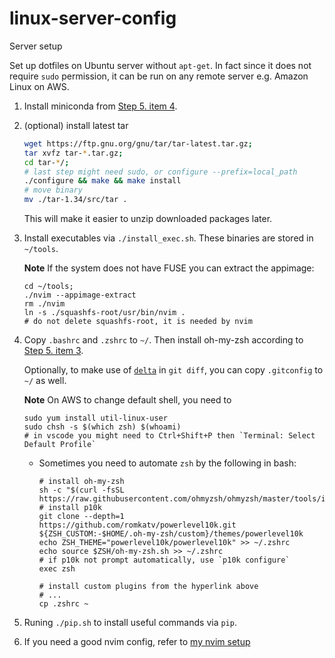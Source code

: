 # linux-server-config
Server setup

Set up dotfiles on Ubuntu server without `apt-get`. In fact since it does not require `sudo` permission, it can be run on any remote server e.g. Amazon Linux on AWS.

1. Install miniconda from [Step 5. item 4](https://github.com/cnut1648/dotfiles/tree/master#step-5).

2. (optional) install latest tar

    ```sh
    wget https://ftp.gnu.org/gnu/tar/tar-latest.tar.gz;
    tar xvfz tar-*.tar.gz;
    cd tar-*/;
    # last step might need sudo, or configure --prefix=local_path
    ./configure && make && make install
    # move binary
    mv ./tar-1.34/src/tar .
    ```

    This will make it easier to unzip downloaded packages later.

3. Install executables via `./install_exec.sh`. These binaries are stored in `~/tools`.

   **Note**
   If the system does not have FUSE you can extract the appimage:
   ```shell
   cd ~/tools;
   ./nvim --appimage-extract
   rm ./nvim
   ln -s ./squashfs-root/usr/bin/nvim .
   # do not delete squashfs-root, it is needed by nvim
   ```

4. Copy `.bashrc` and `.zshrc` to `~/`. Then install oh-my-zsh according to [Step 5. item 3](https://github.com/cnut1648/dotfiles/tree/master#step-5).
   
   Optionally, to make use of [`delta`](https://github.com/dandavison/delta) in `git diff`, you can copy `.gitconfig` to `~/` as well.
   
   **Note**
   On AWS to change default shell, you need to
   ```shell
   sudo yum install util-linux-user
   sudo chsh -s $(which zsh) $(whoami)
   # in vscode you might need to Ctrl+Shift+P then `Terminal: Select Default Profile`
   ```
   
   *  Sometimes you need to automate `zsh` by the following in bash:

      ```shell
      # install oh-my-zsh
      sh -c "$(curl -fsSL https://raw.githubusercontent.com/ohmyzsh/ohmyzsh/master/tools/install.sh)"
      # install p10k
      git clone --depth=1 https://github.com/romkatv/powerlevel10k.git ${ZSH_CUSTOM:-$HOME/.oh-my-zsh/custom}/themes/powerlevel10k
      echo ZSH_THEME="powerlevel10k/powerlevel10k" >> ~/.zshrc
      echo source $ZSH/oh-my-zsh.sh >> ~/.zshrc
      # if p10k not prompt automatically, use `p10k configure`
      exec zsh

      # install custom plugins from the hyperlink above
      # ...
      cp .zshrc ~
      ```

5. Runing `./pip.sh` to install useful commands via `pip`.

6. If you need a good nvim config, refer to [my nvim setup](https://github.com/cnut1648/nvim-lua.git)